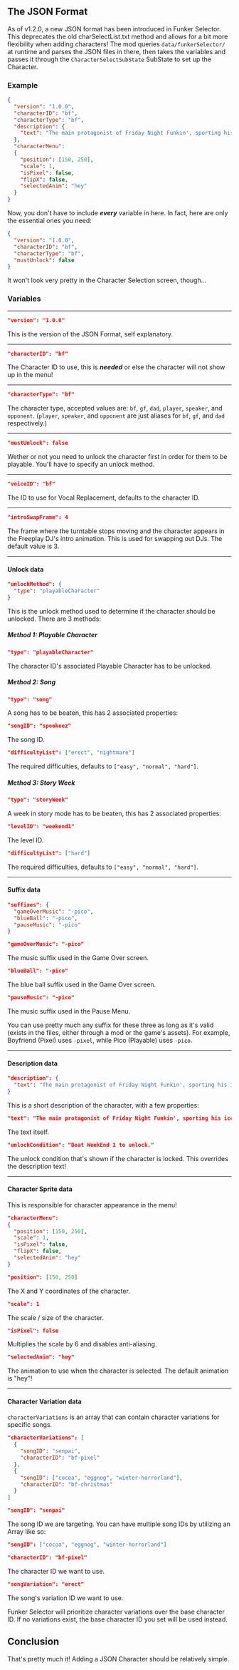 ## The JSON Format

As of v1.2.0, a new JSON format has been introduced in Funker Selector. This deprecates the old charSelectList.txt method
and allows for a bit more flexibility when adding characters!
The mod queries `data/funkerSelector/` at runtime and parses the JSON files in there, then takes the variables and passes it through the `CharacterSelectSubState` SubState to set up the Character.

### Example

```json
{
  "version": "1.0.0",
  "characterID": "bf",
  "characterType": "bf",
  "description": {
    "text": "The main protagonist of Friday Night Funkin', sporting his iconic blue hair and red-blue cap. Girlfriend loves him, her parents on the other hand..."
  },
  "characterMenu":
  {
    "position": [150, 250],
    "scale": 1,
    "isPixel": false,
    "flipX": false,
    "selectedAnim": "hey"
  }
}
```

Now, you don't have to include ***every*** variable in here. In fact, here are only the essential ones you need:

```json
{
  "version": "1.0.0",
  "characterID": "bf",
  "characterType": "bf",
  "mustUnlock": false
}
```

It won't look very pretty in the Character Selection screen, though...

### Variables

---

```json
"version": "1.0.0"
```
This is the version of the JSON Format, self explanatory.

---

```json
"characterID": "bf"
```
The Character ID to use, this is ***needed*** or else the character will not show up in the menu!

---

```json
"characterType": "bf"
```
The character type, accepted values are: `bf`, `gf`, `dad`, `player`, `speaker`, and `opponent`.
(`player`, `speaker`, and `opponent` are just aliases for `bf`, `gf`, and `dad` respectively.)

---

```json
"mustUnlock": false
```
Wether or not you need to unlock the character first in order for them to be playable.
You'll have to specify an unlock method.

---

```json
"voiceID": "bf"
```
The ID to use for Vocal Replacement, defaults to the character ID.

---

```json
"introSwapFrame": 4
```
The frame where the turntable stops moving and the character appears in the Freeplay DJ's intro animation. This is used for swapping out DJs.
The default value is 3.

---

#### Unlock data
```json
"unlockMethod": {
  "type": "playableCharacter"
}
```
This is the unlock method used to determine if the character should be unlocked. There are 3 methods:

##### Method 1: Playable Character
```json
"type": "playableCharacter"
```
The character ID's associated Playable Character has to be unlocked.

##### Method 2: Song
```json
"type": "song"
```
A song has to be beaten, this has 2 associated properties:

```json
"songID": "spookeez"
```
The song ID.

```json
"difficultyList": ["erect", "nightmare"]
```
The required difficulties, defaults to `["easy", "normal", "hard"]`.

##### Method 3: Story Week
```json
"type": "storyWeek"
```
A week in story mode has to be beaten, this has 2 associated properties:

```json
"levelID": "weekend1"
```
The level ID.

```json
"difficultyList": ["hard"]
```
The required difficulties, defaults to `["easy", "normal", "hard"]`.

---

#### Suffix data

```json
"suffixes": {
  "gameOverMusic": "-pico",
  "blueBall": "-pico",
  "pauseMusic": "-pico"
}
```

```json
"gameOverMusic": "-pico"
```
The music suffix used in the Game Over screen.

```json
"blueBall": "-pico"
```
The blue ball suffix used in the Game Over screen.

```json
"pauseMusic": "-pico"
```
The music suffix used in the Pause Menu.

You can use pretty much any suffix for these three as long as it's valid (exists in the files, either through a mod or the game's assets).
For example, Boyfriend (Pixel) uses `-pixel`, while Pico (Playable) uses `-pico`.

---

#### Description data

```json
"description": {
  "text": "The main protagonist of Friday Night Funkin', sporting his iconic blue hair and red-blue cap. Girlfriend loves him, her parents on the other hand..."
}
```
This is a short description of the character, with a few properties:

```json
"text": "The main protagonist of Friday Night Funkin', sporting his iconic blue hair and red-blue cap. Girlfriend loves him, her parents on the other hand..."
```
The text itself.

```json
"unlockCondition": "Beat WeekEnd 1 to unlock."
```
The unlock condition that's shown if the character is locked. This overrides the description text!

---

#### Character Sprite data

This is responsible for character appearance in the menu!

```json
"characterMenu":
{
  "position": [150, 250],
  "scale": 1,
  "isPixel": false,
  "flipX": false,
  "selectedAnim": "hey"
}
```

```json
"position": [150, 250]
```
The X and Y coordinates of the character.

```json
"scale": 1
```
The scale / size of the character.

```json
"isPixel": false
```
Multiplies the scale by 6 and disables anti-aliasing.

```json
"selectedAnim": "hey"
```
The animation to use when the character is selected.
The default animation is "hey"!

---

#### Character Variation data

`characterVariations` is an array that can contain character variations for specific songs.

```json
"characterVariations": [
  {
    "songID": "senpai",
    "characterID": "bf-pixel"
  },
  {
    "songID": ["cocoa", "eggnog", "winter-horrorland"],
    "characterID": "bf-christmas"
  }
]
```

```json
"songID": "senpai"
```
The song ID we are targeting.
You can have multiple song IDs by utilizing an Array like so:
```json
"songID": ["cocoa", "eggnog", "winter-horrorland"]
```

```json
"characterID": "bf-pixel"
```
The character ID we want to use.

```json
"songVariation": "erect"
```
The song's variation ID we want to use.

Funker Selector will prioritize character variations over the base character ID. If no variations exist, the base character ID you set will be used instead.

## Conclusion
That's pretty much it! Adding a JSON Character should be relatively simple.

